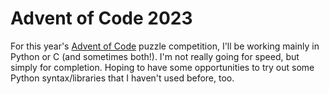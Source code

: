 # Advent of Code 2023
For this year's [Advent of Code](https://adventofcode.com) puzzle competition, I'll be working mainly in Python or C (and sometimes both!).  I'm not really going for speed, but simply for completion.  Hoping to have some opportunities to try out some Python syntax/libraries that I haven't used before, too.

